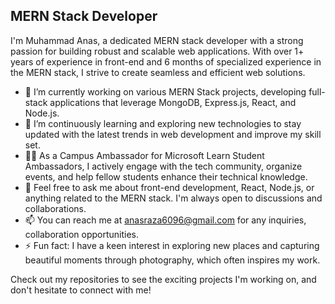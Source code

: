 ## MERN Stack Developer

I'm Muhammad Anas, a dedicated MERN stack developer with a strong passion for building robust and scalable web applications. With over 1+ years of experience in front-end  and 6 months of specialized experience in the MERN stack, I strive to create seamless and efficient web solutions.

- 🔭 I’m currently working on various MERN Stack projects, developing full-stack applications that leverage MongoDB, Express.js, React, and Node.js.
- 🌱 I’m continuously learning and exploring new technologies to stay updated with the latest trends in web development and improve my skill set.
- 👨‍💻 As a Campus Ambassador for Microsoft Learn Student Ambassadors, I actively engage with the tech community, organize events, and help fellow students enhance their technical knowledge.
- 💬 Feel free to ask me about front-end development, React, Node.js, or anything related to the MERN stack. I'm always open to discussions and collaborations.
- 📫 You can reach me at anasraza6096@gmail.com for any inquiries, collaboration opportunities.
- ⚡ Fun fact: I have a keen interest in exploring new places and capturing beautiful moments through photography, which often inspires my work.

Check out my repositories to see the exciting projects I'm working on, and don't hesitate to connect with me!
